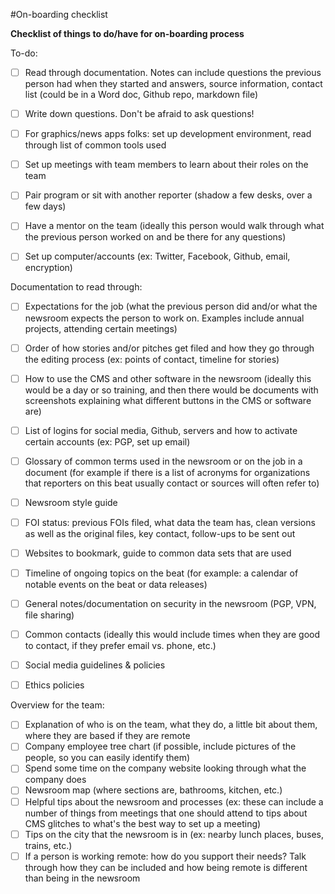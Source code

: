 #On-boarding checklist

**Checklist of things to do/have for on-boarding process**

To-do:

- [ ] Read through documentation. Notes can include questions the previous person had when they started and answers, source information, contact list (could be in a Word doc, Github repo, markdown file)
- [ ] Write down questions. Don't be afraid to ask questions!
- [ ] For graphics/news apps folks: set up development environment, read through list of common tools used 
- [ ] Set up meetings with team members to learn about their roles on the team 
- [ ] Pair program or sit with another reporter (shadow a few desks, over a few days) 
- [ ] Have a mentor on the team (ideally this person would walk through what the previous person worked on and be there for any questions)
- [ ] Set up computer/accounts (ex: Twitter, Facebook, Github, email, encryption) 


Documentation to read through:

- [ ] Expectations for the job (what the previous person did and/or what the newsroom expects the person to work on. Examples include annual projects, attending certain meetings)
- [ ] Order of how stories and/or pitches get filed and how they go through the editing process (ex: points of contact, timeline for stories) 
- [ ] How to use the CMS and other software in the newsroom (ideally this would be a day or so training, and then there would be documents with screenshots explaining what different buttons in the CMS or software are)
- [ ] List of logins for social media, Github, servers and how to activate certain accounts (ex: PGP, set up email) 
- [ ] Glossary of common terms used in the newsroom or on the job in a document (for example if there is a list of acronyms for organizations that reporters on this beat usually contact or sources will often refer to)
- [ ] Newsroom style guide
- [ ] FOI status: previous FOIs filed, what data the team has, clean versions as well as the original files, key contact, follow-ups to be sent out
- [ ] Websites to bookmark, guide to common data sets that are used
- [ ] Timeline of ongoing topics on the beat (for example: a calendar of notable events on the beat or data releases)
- [ ] General notes/documentation on security in the newsroom (PGP, VPN, file sharing) 
- [ ] Common contacts (ideally this would include times when they are good to contact, if they prefer email vs. phone, etc.)
- [ ] Social media guidelines & policies
- [ ] Ethics policies


Overview for the team:

- [ ] Explanation of who is on the team, what they do, a little bit about them, where they are based if they are remote
- [ ] Company employee tree chart (if possible, include pictures of the people, so you can easily identify them)
- [ ] Spend some time on the company website looking through what the company does
- [ ] Newsroom map (where sections are, bathrooms, kitchen, etc.) 
- [ ] Helpful tips about the newsroom and processes (ex: these can include a number of things from meetings that one should attend to tips about CMS glitches to what's the best way to set up a meeting)
- [ ] Tips on the city that the newsroom is in (ex: nearby lunch places, buses, trains, etc.) 
- [ ] If a person is working remote: how do you support their needs? Talk through how they can be included and how being remote is different than being in the newsroom